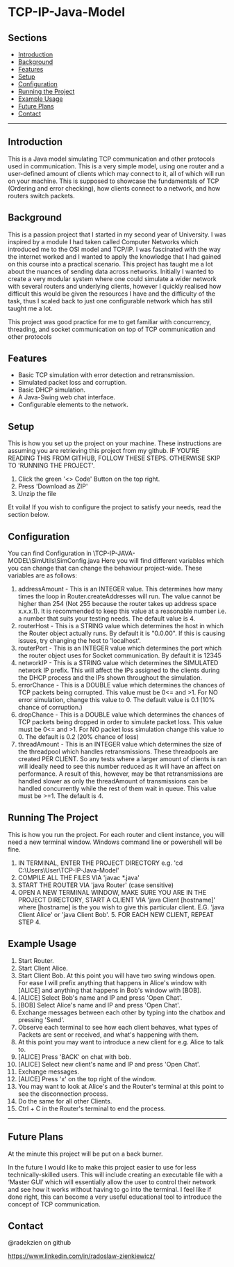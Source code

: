 # TCP-IP-Java-Model
## Sections
- [Introduction](#introduction)
- [Background](#background)
- [Features](#features)
- [Setup](#setup)
- [Configuration](#configuration)
- [Running the Project](#running-the-project)
- [Example Usage](#example-usage)
- [Future Plans](#future-plans)
- [Contact](#contact)

---

## Introduction
This is a Java model simulating TCP communication and other protocols used in communication. This is a very simple model, using one router and a user-defined amount of clients which may connect to it, all of which will run on your machine. This is supposed to showcase the fundamentals of TCP (Ordering and error checking), how clients connect to a network, and how routers switch packets.

## Background
This is a passion project that I started in my second year of University. I was inspired by a module I had taken called Computer Networks which introduced me to the OSI model and TCP/IP. I was fascinated with the way the internet worked and I wanted to apply the knowledge that I had gained on this course into a practical scenario.
This project has taught me a lot about the nuances of sending data across networks. Initially I wanted to create a very modular system where one could simulate a wider network with several routers and underlying clients, however I quickly realised how difficult this would be given the resources I have and the difficulty of the task, thus I scaled back to just one configurable network which has still taught me a lot.

This project was good practice for me to get familiar with concurrency, threading, and socket communication on top of TCP communication and other protocols

## Features

- Basic TCP simulation with error detection and retransmission.
- Simulated packet loss and corruption.
- Basic DHCP simulation.
- A Java-Swing web chat interface.
- Configurable elements  to the network.

## Setup
This is how you set up the project on your machine. These instructions are assuming you are retrieving this project from my github.
IF YOU'RE READING THIS FROM GITHUB, FOLLOW THESE STEPS. OTHERWISE SKIP TO 'RUNNING THE PROJECT'.

1. Click the green '<> Code' Button on the top right.
2. Press 'Download as ZIP'
3. Unzip the file
        
Et voila! If you wish to configure the project to satisfy your needs, read the section below.


## Configuration
You can find Configuration in \TCP-IP-JAVA-MODEL\SimUtils\SimConfig.java Here you will find different variables which you can change that can change the behaviour project-wide. These variables are as follows:

1. addressAmount - This is an INTEGER value. This determines how many times the loop in Router.createAddresses will run. The value cannot be higher than 254 (Not 255 because the router takes up address space x.x.x.1). It is recommended to keep this value at a reasonable number i.e. a number that suits your testing needs. The default value is 4.
2. routerHost - This is a STRING value which determines the host in which the Router object actually runs. By default it is "0.0.00". If this is causing issues, try changing the host to 'localhost'.
3. routerPort - This is an INTEGER value which determines the port which the router object uses for Socket communication. By default it is 12345
4. networkIP - This is a STRING value which determines the SIMULATED network IP prefix. This will affect the IPs assigned to the clients during the DHCP process and the IPs shown throughout the simulation.
5. errorChance - This is a DOUBLE value which determines the chances of TCP packets being corrupted. This value must be 0<= and >1. For NO error simulation, change this value to 0. The default value is 0.1 (10% chance of corruption.)
6. dropChance - This is a DOUBLE value which determines the chances of TCP packets being dropped in order to simulate packet loss. This value must be 0<= and >1. For NO packet loss simulation change this value to 0. The default is 0.2 (20% chance of loss)
7. threadAmount - This is an INTEGER value which determines the size of the threadpool which handles retransmissions. These threadpools are created PER CLIENT. So any tests where a larger amount of clients is ran will ideally need to see this number reduced as it will have an affect on performance. A result of this, however, may be that retransmissions are handled slower as only the threadAmount of transmissions can be handled concurrently while the rest of them wait in queue. This value must be >=1. The default is 4.


## Running The Project
This is how you run the project. For each router and client instance, you will need a new terminal window. Windows command line or powershell will be fine.
1. IN TERMINAL, ENTER THE PROJECT DIRECTORY e.g. 'cd C:\Users\User\TCP-IP-Java-Model'
2. COMPILE ALL THE FILES VIA 'javac *.java'
3. START THE ROUTER VIA 'java Router' (case sensitive)
4. OPEN A NEW TERMINAL WINDOW, MAKE SURE YOU ARE IN THE PROJECT DIRECTORY, START A CLIENT VIA 'java Client [hostname]' where [hostname] is the you wish to give this particular client. E.G. 'java Client Alice' or 'java Client Bob'.
   5. FOR EACH NEW CLIENT, REPEAT STEP 4.


## Example Usage
1. Start Router.
2. Start Client Alice.
3. Start Client Bob. At this point you will have two swing windows open. For ease I will prefix anything that happens in Alice's window with [ALICE] and anything that happens in Bob's window with [BOB].
4. [ALICE] Select Bob's name and IP and press 'Open Chat'.
5. [BOB] Select Alice's name and IP and press 'Open Chat'.
6. Exchange messages between each other by typing into the chatbox and pressing 'Send'.
7. Observe each terminal to see how each client behaves, what types of Packets are sent or received, and what's happening with them.
8. At this point you may want to introduce a new client for e.g. Alice to talk to.
9. [ALICE] Press 'BACK' on chat with bob.
10. [ALICE] Select new client's name and IP and press 'Open Chat'.
11. Exchange messages.
12. [ALICE] Press 'x' on the top right of the window.
13. You may want to look at Alice's and the Router's terminal at this point to see the disconnection process.
14. Do the same for all other Clients.
15. Ctrl + C in the Router's terminal to end the process.
---

## Future Plans
At the minute this project will be put on a back burner.

In the future I would like to make this project easier to use for less technically-skilled users.  This will include creating an executable file with a ‘Master GUI’ which will essentially allow the user to control their network and see how it works without having to go into the terminal. I feel like if done right, this can become a very useful educational tool to introduce the concept of TCP communication.

## Contact
@radekzien on github

https://www.linkedin.com/in/radoslaw-zienkiewicz/
